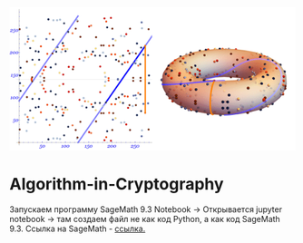 ![gif](https://github.com/TerreDHermes/TerreDHermes/blob/main/assets/eleptic_curve.gif)

# Algorithm-in-Cryptography

Запускаем программу SageMath 9.3 Notebook -> Открывается jupyter notebook -> там создаем файл не как код Python, а как код SageMath 9.3.
Ссылка на SageMath - [ссылка.](https://www.sagemath.org/)
